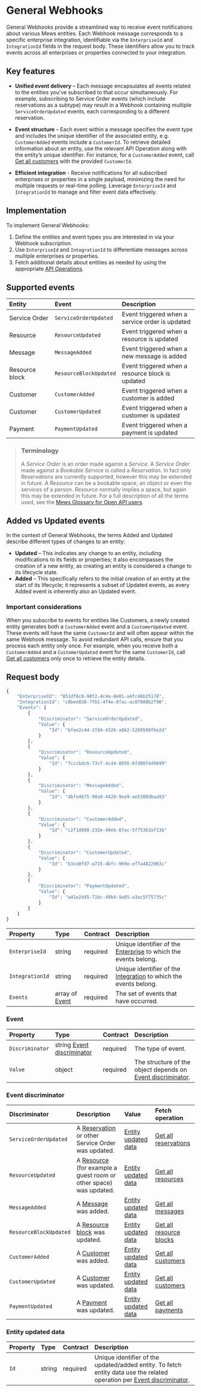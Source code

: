 # General Webhooks

General Webhooks provide a streamlined way to receive event notifications about various Mews entities.
Each Webhook message corresponds to a specific enterprise integration, identifiable via the `EnterpriseId` and `IntegrationId` fields in the request body.
These identifiers allow you to track events across all enterprises or properties connected to your integration.

## Key features

* __Unified event delivery__ – Each message encapsulates all events related to the entities you’ve subscribed to that occur simultaneously.
For example, subscribing to Service Order events (which include reservations as a subtype) may result in a Webhook containing multiple `ServiceOrderUpdated` events, each corresponding to a different reservation.

* __Event structure__ – Each event within a message specifies the event type and includes the unique identifier of the associated entity, e.g. `CustomerAdded` events include a `CustomerId`.
To retrieve detailed information about an entity, use the relevant API Operation along with the entity’s unique identifier. For instance, for a `CustomerAdded` event, call [Get all customers](../operations/customers.md#get-all-customers) with the provided `CustomerId`.

* __Efficient integration__ - Receive notifications for all subscribed enterprises or properties in a single payload, minimizing the need for multiple requests or real-time polling.
Leverage `EnterpriseId` and `IntegrationId` to manage and filter event data effectively.

## Implementation

To implement General Webhooks:

1. Define the entities and event types you are interested in via your Webhook subscription.
2. Use `EnterpriseId` and `IntegrationId` to differentiate messages across multiple enterprises or properties.
3. Fetch additional details about entities as needed by using the appropriate [API Operations](../operations/README.md).

## Supported events

| <div style="width:100px">Entity</div> | <div style="width:150px">Event</div> | Description |
| :-- | :-- | :-- |
| Service Order | `ServiceOrderUpdated` | Event triggered when a service order is updated |
| Resource | `ResourceUpdated` | Event triggered when a resource is updated |
| Message | `MessageAdded` | Event triggered when a new message is added |
| Resource block | `ResourceBlockUpdated` | Event triggered when a resource block is updated |
| Customer | `CustomerAdded` | Event triggered when a customer is added |
| Customer | `CustomerUpdated` | Event triggered when a customer is updated |
| Payment | `PaymentUpdated` | Event triggered when a payment is updated |

> ### Terminology
> A *Service Order* is an order made against a *Service*. A *Service Order* made against a *Bookable Service* is called a *Reservation*.
> In fact only *Reservations* are currently supported, however this may be extended in future.
> A *Resource* can be a bookable space, an object or even the services of a person. *Resource* normally implies a space, but again this may be extended in future.
> For a full description of all the terms used, see the [Mews Glossary for Open API users](https://help.mews.com/s/article/Mews-Glossary-for-Open-API-users?language=en_US).

## Added vs Updated events

In the context of General Webhooks, the terms Added and Updated describe different types of changes to an entity:

* __Updated__ – This indicates any change to an entity, including modifications to its fields or properties; it also encompasses the creation of a new entity, as creating an entity is considered a change to its lifecycle state.
* __Added__ – This specifically refers to the initial creation of an entity at the start of its lifecycle; it represents a subset of Updated events, as every Added event is inherently also an Updated event.

### Important considerations

When you subscribe to events for entities like Customers, a newly created entity generates both a `CustomerAdded` event and a `CustomerUpdated` event.
These events will have the same `CustomerId` and will often appear within the same Webhook message.
To avoid redundant API calls, ensure that you process each entity only once. For example, when you receive both a `CustomerAdded` and a `CustomerUpdated` event for the same `CustomerId`, call [Get all customers](../operations/customers.md#get-all-customers) only once to retrieve the entity details.

## Request body

```javascript
{
    "EnterpriseId": "851df8c8-90f2-4c4a-8e01-a4fc46b25178",
    "IntegrationId": "c8bee838-7fb1-4f4e-8fac-ac87008b2f90",
    "Events": [
        {
            "Discriminator": "ServiceOrderUpdated",
            "Value": {
                "Id": "bfee2c44-1f84-4326-a862-5289598f6e2d"
            }
        },
        {
            "Discriminator": "ResourceUpdated",
            "Value": {
                "Id": "7cccbdc6-73cf-4cd4-8056-6fd00f4d9699"
            }
        },
        {
            "Discriminator": "MessageAdded",
            "Value": {
                "Id": "4bfe4675-98a9-4428-9ea9-ae5300dbaa93"
            }
        },
        {
            "Discriminator": "CustomerAdded",
            "Value": {
                "Id": "c2f1d888-232e-49eb-87ac-5f75363af13b"
            }
        },
        {
            "Discriminator": "CustomerUpdated",
            "Value": {
                "Id": "b3ce0fd7-a715-4bfc-969e-ef7a4822963c"
            }
        },
        {
            "Discriminator": "PaymentUpdated",
            "Value": {
                "Id": "a41e2d45-71bc-49b4-9a05-a3ac5f75735c"
            }
        }
    ]
}
```

| Property | Type | Contract | Description |
| :-- | :-- | :-- | :-- |
| `EnterpriseId` | string | required | Unique identifier of the [Enterprise](../operations/configuration.md#enterprise) to which the events belong. |
| `IntegrationId` | string | required | Unique identifier of the [Integration](wh-integration.md#integration) to which the events belong. |
| `Events` | array of [Event](#event) | required | The set of events that have occurred. |

### Event

| Property | Type | Contract | Description |
| :-- | :-- | :-- | :-- |
| `Discriminator` | string [Event discriminator](#event-discriminator) | required | The type of event. |
| `Value` | object | required | The structure of the object depends on [Event discriminator](#event-discriminator). |

### Event discriminator

| Discriminator | Description | Value | Fetch operation |
| :-- | :-- | :-- | :-- |
| `ServiceOrderUpdated` | A [Reservation](../operations/reservations.md#reservation-ver-2023-06-06) or other Service Order was updated. | [Entity updated data](#entity-updated-data) | [Get all reservations](../operations/reservations.md#get-all-reservations-ver-2023-06-06) |
| `ResourceUpdated` | A [Resource](../operations/resources.md#resource) (for example a guest room or other space) was updated. | [Entity updated data](#entity-updated-data) | [Get all resources](../operations/resources.md#get-all-resources) |
| `MessageAdded` | A [Message](../operations/messages.md#message) was added. | [Entity updated data](#entity-updated-data) | [Get all messages](../operations/messages.md#get-all-messages) |
| `ResourceBlockUpdated` | A [Resource block](../operations/resourceblocks.md#resource-block) was updated. | [Entity updated data](#entity-updated-data) | [Get all resource blocks](../operations/resourceblocks.md#get-all-resource-blocks) |
| `CustomerAdded` | A [Customer](../operations/customers.md#customer) was added. | [Entity updated data](#entity-updated-data) | [Get all customers](../operations/customers.md#get-all-customers) |
| `CustomerUpdated` | A [Customer](../operations/customers.md#customer) was updated. | [Entity updated data](#entity-updated-data) | [Get all customers](../operations/customers.md#get-all-customers) |
| `PaymentUpdated` | A [Payment](../operations/payments.md#payment) was updated. | [Entity updated data](#entity-updated-data) | [Get all payments](../operations/payments.md#get-all-payments) |

### Entity updated data

| Property | Type | Contract | Description |
| :-- | :-- | :-- | :-- |
| `Id` | string | required | Unique identifier of the updated/added entity. To fetch entity data use the related operation per [Event discriminator](#event-discriminator). |
